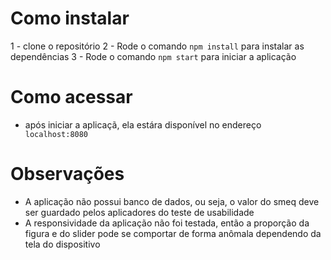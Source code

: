 # Como instalar

1 - clone o repositório
2 - Rode o comando ```npm install``` para instalar as dependências
3 - Rode o comando ```npm start``` para iniciar a aplicação

# Como acessar 
- após iniciar a aplicaçã, ela estára disponível no endereço
``` localhost:8080```

# Observações 

- A aplicação não possui banco de dados, ou seja, o valor do smeq deve ser guardado pelos aplicadores do teste de usabilidade
- A responsividade da aplicação não foi testada, então a proporção da figura e do slider pode se comportar de forma anômala dependendo da tela do dispositivo
